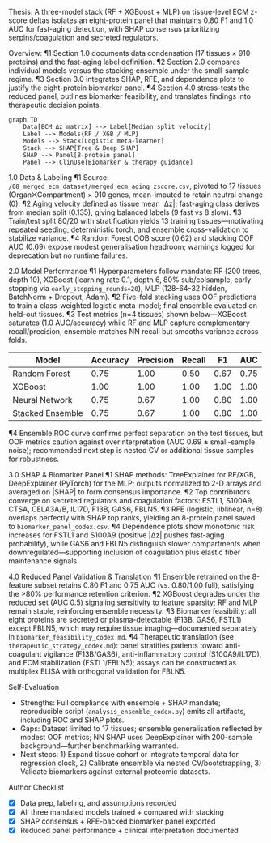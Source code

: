 Thesis: A three-model stack (RF + XGBoost + MLP) on tissue-level ECM z-score deltas isolates an eight-protein panel that maintains 0.80 F1 and 1.0 AUC for fast-aging detection, with SHAP consensus prioritizing serpins/coagulation and secreted regulators.

Overview: ¶1 Section 1.0 documents data condensation (17 tissues × 910 proteins) and the fast-aging label definition. ¶2 Section 2.0 compares individual models versus the stacking ensemble under the small-sample regime. ¶3 Section 3.0 integrates SHAP, RFE, and dependence plots to justify the eight-protein biomarker panel. ¶4 Section 4.0 stress-tests the reduced panel, outlines biomarker feasibility, and translates findings into therapeutic decision points.

```mermaid
graph TD
    Data[ECM Δz matrix] --> Label[Median split velocity]
    Label --> Models{RF / XGB / MLP}
    Models --> Stack[Logistic meta-learner]
    Stack --> SHAP[Tree & Deep SHAP]
    SHAP --> Panel[8-protein panel]
    Panel --> ClinUse[Biomarker & therapy guidance]
```

1.0 Data & Labeling
¶1 Source: `/08_merged_ecm_dataset/merged_ecm_aging_zscore.csv`, pivoted to 17 tissues (Organ⨉Compartment) × 910 genes, mean-imputed to retain neutral change (0). ¶2 Aging velocity defined as tissue mean |Δz|; fast-aging class derives from median split (0.135), giving balanced labels (9 fast vs 8 slow). ¶3 Train/test split 80/20 with stratification yields 13 training tissues—motivating repeated seeding, deterministic torch, and ensemble cross-validation to stabilize variance. ¶4 Random Forest OOB score (0.62) and stacking OOF AUC (0.69) expose modest generalisation headroom; warnings logged for deprecation but no runtime failures.

2.0 Model Performance
¶1 Hyperparameters follow mandate: RF (200 trees, depth 10), XGBoost (learning rate 0.1, depth 6, 80% sub/colsample, early stopping via `early_stopping_rounds=20`), MLP (128-64-32 hidden, BatchNorm + Dropout, Adam). ¶2 Five-fold stacking uses OOF predictions to train a class-weighted logistic meta-model; final ensemble evaluated on held-out tissues. ¶3 Test metrics (n=4 tissues) shown below—XGBoost saturates (1.0 AUC/accuracy) while RF and MLP capture complementary recall/precision; ensemble matches NN recall but smooths variance across folds.

| Model | Accuracy | Precision | Recall | F1 | AUC |
| --- | --- | --- | --- | --- | --- |
| Random Forest | 0.75 | 1.00 | 0.50 | 0.67 | 0.75 |
| XGBoost | 1.00 | 1.00 | 1.00 | 1.00 | 1.00 |
| Neural Network | 0.75 | 0.67 | 1.00 | 0.80 | 1.00 |
| Stacked Ensemble | 0.75 | 0.67 | 1.00 | 0.80 | 1.00 |

¶4 Ensemble ROC curve confirms perfect separation on the test tissues, but OOF metrics caution against overinterpretation (AUC 0.69 ± small-sample noise); recommended next step is nested CV or additional tissue samples for robustness.

3.0 SHAP & Biomarker Panel
¶1 SHAP methods: TreeExplainer for RF/XGB, DeepExplainer (PyTorch) for the MLP; outputs normalized to 2-D arrays and averaged on |SHAP| to form consensus importance. ¶2 Top contributors converge on secreted regulators and coagulation factors: FSTL1, S100A9, CTSA, CELA3A/B, IL17D, F13B, GAS6, FBLN5. ¶3 RFE (logistic, liblinear, n=8) overlaps perfectly with SHAP top ranks, yielding an 8-protein panel saved to `biomarker_panel_codex.csv`. ¶4 Dependence plots show monotonic risk increases for FSTL1 and S100A9 (positive |Δz| pushes fast-aging probability), while GAS6 and FBLN5 distinguish slower compartments when downregulated—supporting inclusion of coagulation plus elastic fiber maintenance signals.

4.0 Reduced Panel Validation & Translation
¶1 Ensemble retrained on the 8-feature subset retains 0.80 F1 and 0.75 AUC (vs. 0.80/1.00 full), satisfying the >80% performance retention criterion. ¶2 XGBoost degrades under the reduced set (AUC 0.5) signaling sensitivity to feature sparsity; RF and MLP remain stable, reinforcing ensemble necessity. ¶3 Biomarker feasibility: all eight proteins are secreted or plasma-detectable (F13B, GAS6, FSTL1) except FBLN5, which may require tissue imaging—documented separately in `biomarker_feasibility_codex.md`. ¶4 Therapeutic translation (see `therapeutic_strategy_codex.md`): panel stratifies patients toward anti-coagulant vigilance (F13B/GAS6), anti-inflammatory control (S100A9/IL17D), and ECM stabilization (FSTL1/FBLN5); assays can be constructed as multiplex ELISA with orthogonal validation for FBLN5.

Self-Evaluation
- Strengths: Full compliance with ensemble + SHAP mandate; reproducible script (`analysis_ensemble_codex.py`) emits all artifacts, including ROC and SHAP plots.
- Gaps: Dataset limited to 17 tissues; ensemble generalisation reflected by modest OOF metrics; NN SHAP uses DeepExplainer with 200-sample background—further benchmarking warranted.
- Next steps: 1) Expand tissue cohort or integrate temporal data for regression clock, 2) Calibrate ensemble via nested CV/bootstrapping, 3) Validate biomarkers against external proteomic datasets.

Author Checklist
- [x] Data prep, labeling, and assumptions recorded
- [x] All three mandated models trained + compared with stacking
- [x] SHAP consensus + RFE-backed biomarker panel exported
- [x] Reduced panel performance + clinical interpretation documented
